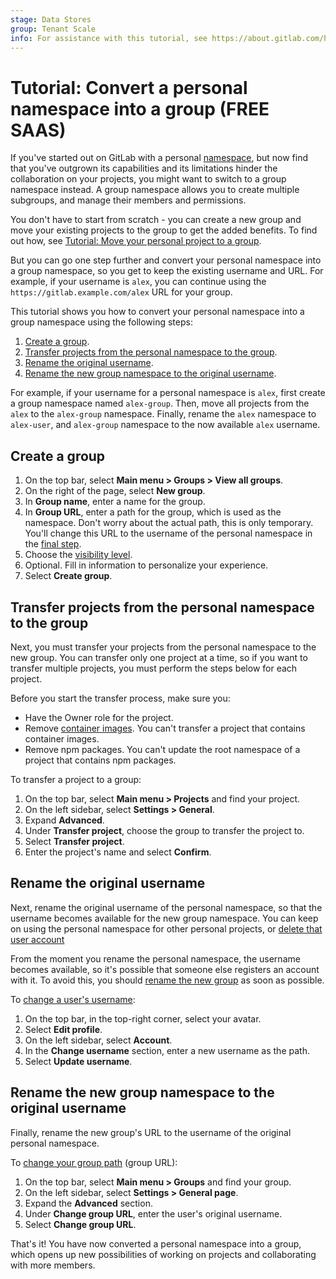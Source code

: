 ```yaml
---
stage: Data Stores
group: Tenant Scale
info: For assistance with this tutorial, see https://about.gitlab.com/handbook/product/ux/technical-writing/#assignments-to-other-projects-and-subjects.
---
```


# Tutorial: Convert a personal namespace into a group **(FREE SAAS)**

If you've started out on GitLab with a personal [namespace](../user/namespace/index.md), but now find
that you've outgrown its capabilities and its limitations hinder the collaboration on your projects,
you might want to switch to a group namespace instead.
A group namespace allows you to create multiple subgroups, and manage their members and permissions.

You don't have to start from scratch - you can create a new group
and move your existing projects to the group to get the added benefits.
To find out how, see [Tutorial: Move your personal project to a group](move_personal_project_to_a_group.md).

But you can go one step further and convert your personal namespace into a group namespace,
so you get to keep the existing username and URL. For example, if your username is `alex`,
you can continue using the `https://gitlab.example.com/alex` URL for your group.

This tutorial shows you how to convert your personal namespace into a group namespace
using the following steps:

1. [Create a group](#create-a-group).
1. [Transfer projects from the personal namespace to the group](#transfer-projects-from-the-personal-namespace-to-the-group).
1. [Rename the original username](#rename-the-original-username).
1. [Rename the new group namespace to the original username](#rename-the-new-group-namespace-to-the-original-username).

For example, if your username for a personal namespace is `alex`, first create a group namespace named `alex-group`.
Then, move all projects from the `alex` to the `alex-group` namespace. Finally,
rename the `alex` namespace to `alex-user`, and `alex-group` namespace to the now available `alex` username.

## Create a group

1. On the top bar, select **Main menu > Groups > View all groups**.
1. On the right of the page, select **New group**.
1. In **Group name**, enter a name for the group.
1. In **Group URL**, enter a path for the group, which is used as the namespace.
   Don't worry about the actual path, this is only temporary. You'll change this URL to the username of the personal namespace in the [final step](#rename-the-new-group-namespace-to-the-original-username).
1. Choose the [visibility level](../user/public_access.md).
1. Optional. Fill in information to personalize your experience.
1. Select **Create group**.

## Transfer projects from the personal namespace to the group

Next, you must transfer your projects from the personal namespace to the new group.
You can transfer only one project at a time, so if you want to transfer multiple projects,
you must perform the steps below for each project.

Before you start the transfer process, make sure you:

- Have the Owner role for the project.
- Remove [container images](../user/packages/container_registry/index.md#move-or-rename-container-registry-repositories).
  You can't transfer a project that contains container images.
- Remove npm packages. You can't update the root namespace of a project that contains npm packages.

To transfer a project to a group:

1. On the top bar, select **Main menu > Projects** and find your project.
1. On the left sidebar, select **Settings > General**.
1. Expand **Advanced**.
1. Under **Transfer project**, choose the group to transfer the project to.
1. Select **Transfer project**.
1. Enter the project's name and select **Confirm**.

## Rename the original username

Next, rename the original username of the personal namespace, so that the username becomes available for the new group namespace.
You can keep on using the personal namespace for other personal projects, or [delete that user account](../user/profile/account/delete_account.md)

From the moment you rename the personal namespace, the username becomes available, so it's possible that someone else registers an account with it. To avoid this, you should [rename the new group](#rename-the-new-group-namespace-to-the-original-username) as soon as possible.

To [change a user's username](../user/profile/index.md#change-your-username):

1. On the top bar, in the top-right corner, select your avatar.
1. Select **Edit profile**.
1. On the left sidebar, select **Account**.
1. In the **Change username** section, enter a new username as the path.
1. Select **Update username**.

## Rename the new group namespace to the original username

Finally, rename the new group's URL to the username of the original personal namespace.

To [change your group path](../user/group/manage.md#change-a-groups-path) (group URL):

1. On the top bar, select **Main menu > Groups** and find your group.
1. On the left sidebar, select **Settings > General page**.
1. Expand the **Advanced** section.
1. Under **Change group URL**, enter the user's original username.
1. Select **Change group URL**.

That's it! You have now converted a personal namespace into a group, which opens up new possibilities of
working on projects and collaborating with more members.
